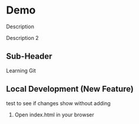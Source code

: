 # Demo  

Description

Description 2

## Sub-Header

Learning Git 

## Local Development (New Feature)
 test to see if changes show without adding
1. Open index.html in your browser
